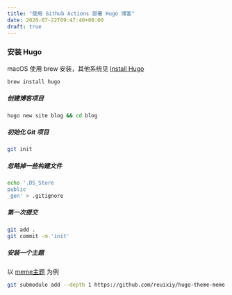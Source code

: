 ```yaml
---
title: "使用 Github Actions 部署 Hugo 博客"
date: 2020-07-22T09:47:40+08:00
draft: true
---
```


### 安装 Hugo

macOS 使用 brew 安装，其他系统见 [Install Hugo](https://gohugo.io/getting-started/installing)

```bash
brew install hugo
```

##### 创建博客项目

```bash
hugo new site blog && cd blog
```

##### 初始化 Git 项目

```bash
git init
```

##### 忽略掉一些构建文件

```bash
echo '.DS_Store
public
_gen' > .gitignore
```

##### 第一次提交

```bash
git add .
git commit -m 'init'
```

##### 安装一个主题

以 [meme主题](https://github.com/reuixiy/hugo-theme-meme) 为例

```bash
git submodule add --depth 1 https://github.com/reuixiy/hugo-theme-meme.git themes/meme
```

